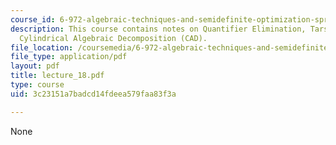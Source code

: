 ```yaml
---
course_id: 6-972-algebraic-techniques-and-semidefinite-optimization-spring-2006
description: This course contains notes on Quantifier Elimination, Tarski-Seidenberg,
  Cylindrical Algebraic Decomposition (CAD).
file_location: /coursemedia/6-972-algebraic-techniques-and-semidefinite-optimization-spring-2006/3c23151a7badcd14fdeea579faa83f3a_lecture_18.pdf
file_type: application/pdf
layout: pdf
title: lecture_18.pdf
type: course
uid: 3c23151a7badcd14fdeea579faa83f3a

---
```

None